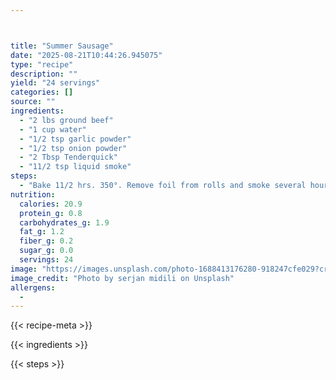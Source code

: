 ```yaml
---



title: "Summer Sausage"
date: "2025-08-21T10:44:26.945075"
type: "recipe"
description: ""
yield: "24 servings"
categories: []
source: ""
ingredients:
  - "2 lbs ground beef"
  - "1 cup water"
  - "1/2 tsp garlic powder"
  - "1/2 tsp onion powder"
  - "2 Tbsp Tenderquick"
  - "11/2 tsp liquid smoke"
steps:
  - "Bake 11/2 hrs. 350°. Remove foil from rolls and smoke several hours. Chill and slice."
nutrition:
  calories: 20.9
  protein_g: 0.8
  carbohydrates_g: 1.9
  fat_g: 1.2
  fiber_g: 0.2
  sugar_g: 0.0
  servings: 24
image: "https://images.unsplash.com/photo-1688413176280-918247cfe029?crop=entropy&cs=tinysrgb&fit=max&fm=jpg&ixid=M3w3OTQ5MzV8MHwxfHNlYXJjaHwxfHxzdW1tZXIlMjBzYXVzYWdlJTIwZm9vZHxlbnwxfDB8fHwxNzU1Nzk1ODk2fDA&ixlib=rb-4.1.0&q=80&w=1080"
image_credit: "Photo by serjan midili on Unsplash"
allergens:
  - 
---
```


{{< recipe-meta >}}

{{< ingredients >}}

{{< steps >}}
